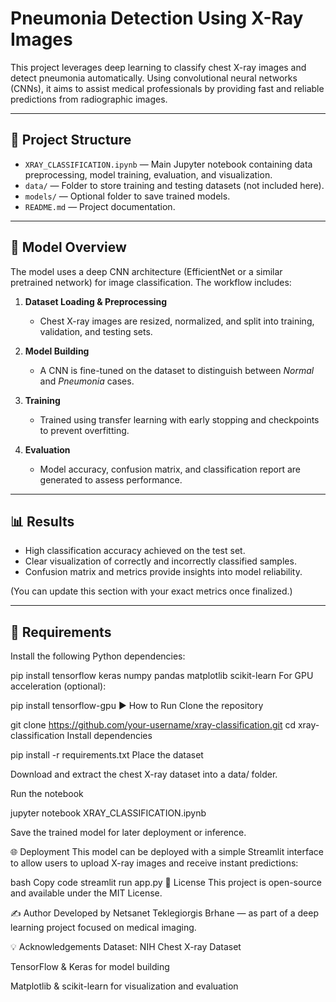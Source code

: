 # Pneumonia Detection Using X-Ray Images

This project leverages deep learning to classify chest X-ray images and detect pneumonia automatically. Using convolutional neural networks (CNNs), it aims to assist medical professionals by providing fast and reliable predictions from radiographic images.

---

## 📁 Project Structure

- `XRAY_CLASSIFICATION.ipynb` — Main Jupyter notebook containing data preprocessing, model training, evaluation, and visualization.
- `data/` — Folder to store training and testing datasets (not included here).
- `models/` — Optional folder to save trained models.
- `README.md` — Project documentation.

---

## 🧠 Model Overview

The model uses a deep CNN architecture (EfficientNet or a similar pretrained network) for image classification. The workflow includes:

1. **Dataset Loading & Preprocessing**  
   - Chest X-ray images are resized, normalized, and split into training, validation, and testing sets.

2. **Model Building**  
   - A CNN is fine-tuned on the dataset to distinguish between *Normal* and *Pneumonia* cases.

3. **Training**  
   - Trained using transfer learning with early stopping and checkpoints to prevent overfitting.

4. **Evaluation**  
   - Model accuracy, confusion matrix, and classification report are generated to assess performance.

---

## 📊 Results

- High classification accuracy achieved on the test set.
- Clear visualization of correctly and incorrectly classified samples.
- Confusion matrix and metrics provide insights into model reliability.

(You can update this section with your exact metrics once finalized.)

---

## 🧪 Requirements

Install the following Python dependencies:

pip install tensorflow keras numpy pandas matplotlib scikit-learn
For GPU acceleration (optional):

pip install tensorflow-gpu
▶️ How to Run
Clone the repository

git clone https://github.com/your-username/xray-classification.git
cd xray-classification
Install dependencies

pip install -r requirements.txt
Place the dataset

Download and extract the chest X-ray dataset into a data/ folder.

Run the notebook

jupyter notebook XRAY_CLASSIFICATION.ipynb

Save the trained model for later deployment or inference.

🌐 Deployment
This model can be deployed with a simple Streamlit interface to allow users to upload X-ray images and receive instant predictions:

bash
Copy code
streamlit run app.py
📄 License
This project is open-source and available under the MIT License.

✍️ Author
Developed by Netsanet Teklegiorgis Brhane — as part of a deep learning project focused on medical imaging.

💡 Acknowledgements
Dataset: NIH Chest X-ray Dataset

TensorFlow & Keras for model building

Matplotlib & scikit-learn for visualization and evaluation
